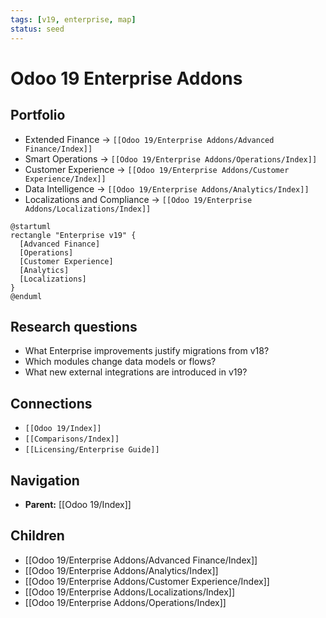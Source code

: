 ```yaml
---
tags: [v19, enterprise, map]
status: seed
---
```

# Odoo 19 Enterprise Addons

## Portfolio
- Extended Finance -> `[[Odoo 19/Enterprise Addons/Advanced Finance/Index]]`
- Smart Operations -> `[[Odoo 19/Enterprise Addons/Operations/Index]]`
- Customer Experience -> `[[Odoo 19/Enterprise Addons/Customer Experience/Index]]`
- Data Intelligence -> `[[Odoo 19/Enterprise Addons/Analytics/Index]]`
- Localizations and Compliance -> `[[Odoo 19/Enterprise Addons/Localizations/Index]]`

```plantuml
@startuml
rectangle "Enterprise v19" {
  [Advanced Finance]
  [Operations]
  [Customer Experience]
  [Analytics]
  [Localizations]
}
@enduml
```

## Research questions
- What Enterprise improvements justify migrations from v18?
- Which modules change data models or flows?
- What new external integrations are introduced in v19?

## Connections
- `[[Odoo 19/Index]]`
- `[[Comparisons/Index]]`
- `[[Licensing/Enterprise Guide]]`


## Navigation
- **Parent:** [[Odoo 19/Index]]


## Children
- [[Odoo 19/Enterprise Addons/Advanced Finance/Index]]
- [[Odoo 19/Enterprise Addons/Analytics/Index]]
- [[Odoo 19/Enterprise Addons/Customer Experience/Index]]
- [[Odoo 19/Enterprise Addons/Localizations/Index]]
- [[Odoo 19/Enterprise Addons/Operations/Index]]